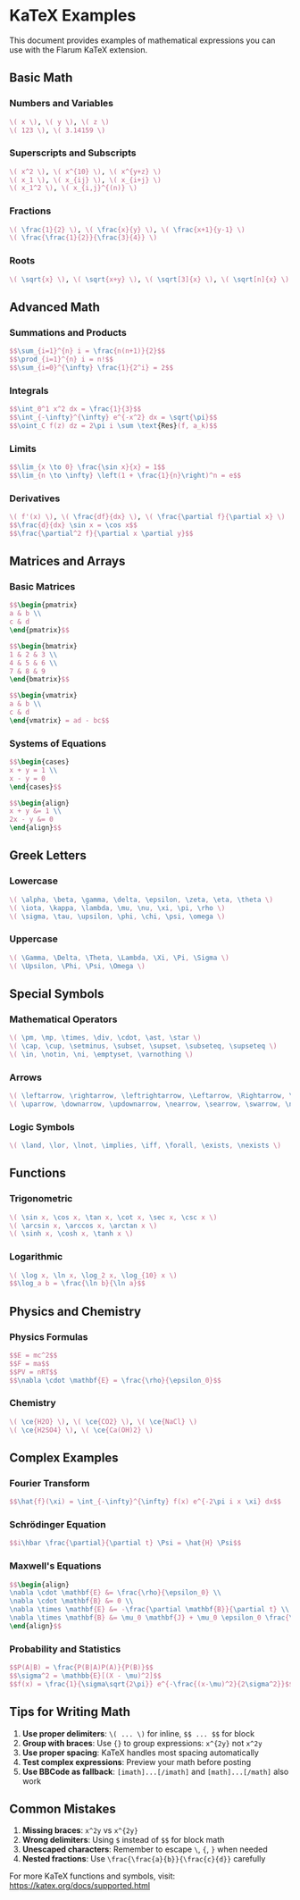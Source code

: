 # KaTeX Examples

This document provides examples of mathematical expressions you can use with the Flarum KaTeX extension.

## Basic Math

### Numbers and Variables
```latex
\( x \), \( y \), \( z \)
\( 123 \), \( 3.14159 \)
```

### Superscripts and Subscripts
```latex
\( x^2 \), \( x^{10} \), \( x^{y+z} \)
\( x_1 \), \( x_{ij} \), \( x_{i+j} \)
\( x_1^2 \), \( x_{i,j}^{(n)} \)
```

### Fractions
```latex
\( \frac{1}{2} \), \( \frac{x}{y} \), \( \frac{x+1}{y-1} \)
\( \frac{\frac{1}{2}}{\frac{3}{4}} \)
```

### Roots
```latex
\( \sqrt{x} \), \( \sqrt{x+y} \), \( \sqrt[3]{x} \), \( \sqrt[n]{x} \)
```

## Advanced Math

### Summations and Products
```latex
$$\sum_{i=1}^{n} i = \frac{n(n+1)}{2}$$
$$\prod_{i=1}^{n} i = n!$$
$$\sum_{i=0}^{\infty} \frac{1}{2^i} = 2$$
```

### Integrals
```latex
$$\int_0^1 x^2 dx = \frac{1}{3}$$
$$\int_{-\infty}^{\infty} e^{-x^2} dx = \sqrt{\pi}$$
$$\oint_C f(z) dz = 2\pi i \sum \text{Res}(f, a_k)$$
```

### Limits
```latex
$$\lim_{x \to 0} \frac{\sin x}{x} = 1$$
$$\lim_{n \to \infty} \left(1 + \frac{1}{n}\right)^n = e$$
```

### Derivatives
```latex
\( f'(x) \), \( \frac{df}{dx} \), \( \frac{\partial f}{\partial x} \)
$$\frac{d}{dx} \sin x = \cos x$$
$$\frac{\partial^2 f}{\partial x \partial y}$$
```

## Matrices and Arrays

### Basic Matrices
```latex
$$\begin{pmatrix}
a & b \\
c & d
\end{pmatrix}$$

$$\begin{bmatrix}
1 & 2 & 3 \\
4 & 5 & 6 \\
7 & 8 & 9
\end{bmatrix}$$

$$\begin{vmatrix}
a & b \\
c & d
\end{vmatrix} = ad - bc$$
```

### Systems of Equations
```latex
$$\begin{cases}
x + y = 1 \\
x - y = 0
\end{cases}$$

$$\begin{align}
x + y &= 1 \\
2x - y &= 0
\end{align}$$
```

## Greek Letters

### Lowercase
```latex
\( \alpha, \beta, \gamma, \delta, \epsilon, \zeta, \eta, \theta \)
\( \iota, \kappa, \lambda, \mu, \nu, \xi, \pi, \rho \)
\( \sigma, \tau, \upsilon, \phi, \chi, \psi, \omega \)
```

### Uppercase
```latex
\( \Gamma, \Delta, \Theta, \Lambda, \Xi, \Pi, \Sigma \)
\( \Upsilon, \Phi, \Psi, \Omega \)
```

## Special Symbols

### Mathematical Operators
```latex
\( \pm, \mp, \times, \div, \cdot, \ast, \star \)
\( \cap, \cup, \setminus, \subset, \supset, \subseteq, \supseteq \)
\( \in, \notin, \ni, \emptyset, \varnothing \)
```

### Arrows
```latex
\( \leftarrow, \rightarrow, \leftrightarrow, \Leftarrow, \Rightarrow, \Leftrightarrow \)
\( \uparrow, \downarrow, \updownarrow, \nearrow, \searrow, \swarrow, \nwarrow \)
```

### Logic Symbols
```latex
\( \land, \lor, \lnot, \implies, \iff, \forall, \exists, \nexists \)
```

## Functions

### Trigonometric
```latex
\( \sin x, \cos x, \tan x, \cot x, \sec x, \csc x \)
\( \arcsin x, \arccos x, \arctan x \)
\( \sinh x, \cosh x, \tanh x \)
```

### Logarithmic
```latex
\( \log x, \ln x, \log_2 x, \log_{10} x \)
$$\log_a b = \frac{\ln b}{\ln a}$$
```

## Physics and Chemistry

### Physics Formulas
```latex
$$E = mc^2$$
$$F = ma$$
$$PV = nRT$$
$$\nabla \cdot \mathbf{E} = \frac{\rho}{\epsilon_0}$$
```

### Chemistry
```latex
\( \ce{H2O} \), \( \ce{CO2} \), \( \ce{NaCl} \)
\( \ce{H2SO4} \), \( \ce{Ca(OH)2} \)
```

## Complex Examples

### Fourier Transform
```latex
$$\hat{f}(\xi) = \int_{-\infty}^{\infty} f(x) e^{-2\pi i x \xi} dx$$
```

### Schrödinger Equation
```latex
$$i\hbar \frac{\partial}{\partial t} \Psi = \hat{H} \Psi$$
```

### Maxwell's Equations
```latex
$$\begin{align}
\nabla \cdot \mathbf{E} &= \frac{\rho}{\epsilon_0} \\
\nabla \cdot \mathbf{B} &= 0 \\
\nabla \times \mathbf{E} &= -\frac{\partial \mathbf{B}}{\partial t} \\
\nabla \times \mathbf{B} &= \mu_0 \mathbf{J} + \mu_0 \epsilon_0 \frac{\partial \mathbf{E}}{\partial t}
\end{align}$$
```

### Probability and Statistics
```latex
$$P(A|B) = \frac{P(B|A)P(A)}{P(B)}$$
$$\sigma^2 = \mathbb{E}[(X - \mu)^2]$$
$$f(x) = \frac{1}{\sigma\sqrt{2\pi}} e^{-\frac{(x-\mu)^2}{2\sigma^2}}$$
```

## Tips for Writing Math

1. **Use proper delimiters**: `\( ... \)` for inline, `$$ ... $$` for block
2. **Group with braces**: Use `{}` to group expressions: `x^{2y}` not `x^2y`
3. **Use proper spacing**: KaTeX handles most spacing automatically
4. **Test complex expressions**: Preview your math before posting
5. **Use BBCode as fallback**: `[imath]...[/imath]` and `[math]...[/math]` also work

## Common Mistakes

1. **Missing braces**: `x^2y` vs `x^{2y}`
2. **Wrong delimiters**: Using `$` instead of `$$` for block math
3. **Unescaped characters**: Remember to escape `\`, `{`, `}` when needed
4. **Nested fractions**: Use `\frac{\frac{a}{b}}{\frac{c}{d}}` carefully

For more KaTeX functions and symbols, visit: https://katex.org/docs/supported.html